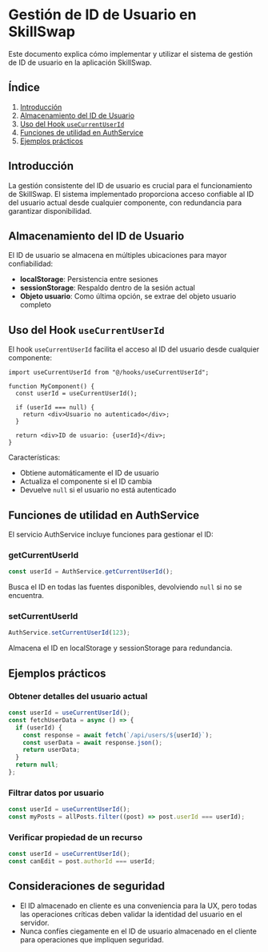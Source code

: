 # Gestión de ID de Usuario en SkillSwap

Este documento explica cómo implementar y utilizar el sistema de gestión de ID de usuario en la aplicación SkillSwap.

## Índice

1. [Introducción](#introducción)
2. [Almacenamiento del ID de Usuario](#almacenamiento-del-id-de-usuario)
3. [Uso del Hook `useCurrentUserId`](#uso-del-hook-usecurrentuserid)
4. [Funciones de utilidad en AuthService](#funciones-de-utilidad-en-authservice)
5. [Ejemplos prácticos](#ejemplos-prácticos)

## Introducción

La gestión consistente del ID de usuario es crucial para el funcionamiento de SkillSwap. El sistema implementado proporciona acceso confiable al ID del usuario actual desde cualquier componente, con redundancia para garantizar disponibilidad.

## Almacenamiento del ID de Usuario

El ID de usuario se almacena en múltiples ubicaciones para mayor confiabilidad:

- **localStorage**: Persistencia entre sesiones
- **sessionStorage**: Respaldo dentro de la sesión actual
- **Objeto usuario**: Como última opción, se extrae del objeto usuario completo

## Uso del Hook `useCurrentUserId`

El hook `useCurrentUserId` facilita el acceso al ID del usuario desde cualquier componente:

```tsx
import useCurrentUserId from "@/hooks/useCurrentUserId";

function MyComponent() {
  const userId = useCurrentUserId();

  if (userId === null) {
    return <div>Usuario no autenticado</div>;
  }

  return <div>ID de usuario: {userId}</div>;
}
```

Características:

- Obtiene automáticamente el ID de usuario
- Actualiza el componente si el ID cambia
- Devuelve `null` si el usuario no está autenticado

## Funciones de utilidad en AuthService

El servicio AuthService incluye funciones para gestionar el ID:

### getCurrentUserId

```typescript
const userId = AuthService.getCurrentUserId();
```

Busca el ID en todas las fuentes disponibles, devolviendo `null` si no se encuentra.

### setCurrentUserId

```typescript
AuthService.setCurrentUserId(123);
```

Almacena el ID en localStorage y sessionStorage para redundancia.

## Ejemplos prácticos

### Obtener detalles del usuario actual

```typescript
const userId = useCurrentUserId();
const fetchUserData = async () => {
  if (userId) {
    const response = await fetch(`/api/users/${userId}`);
    const userData = await response.json();
    return userData;
  }
  return null;
};
```

### Filtrar datos por usuario

```typescript
const userId = useCurrentUserId();
const myPosts = allPosts.filter((post) => post.userId === userId);
```

### Verificar propiedad de un recurso

```typescript
const userId = useCurrentUserId();
const canEdit = post.authorId === userId;
```

## Consideraciones de seguridad

- El ID almacenado en cliente es una conveniencia para la UX, pero todas las operaciones críticas deben validar la identidad del usuario en el servidor.
- Nunca confíes ciegamente en el ID de usuario almacenado en el cliente para operaciones que impliquen seguridad.
